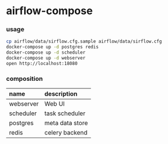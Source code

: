 # airflow-compose

### usage

``` bash
cp airflow/data/sirflow.cfg.sample airflow/data/sirflow.cfg
docker-compose up -d postgres redis
docker-compose up -d scheduler
docker-compose up -d webserver
open http://localhost:18080
```

### composition

name      | description
:---      | :---
webserver | Web UI
scheduler | task scheduler
postgres  | meta data store
redis     | celery backend
